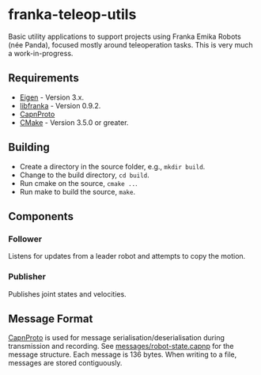 # franka-teleop-utils
Basic utility applications to support projects using Franka Emika Robots (née Panda), focused mostly around teleoperation tasks. This is very much a work-in-progress.

## Requirements
  * [Eigen](https://eigen.tuxfamily.org/index.php?title=Main_Page) - Version 3.x.
  * [libfranka](https://github.com/frankaemika/libfranka) - Version 0.9.2.
  * [CapnProto](https://capnproto.org/)
  * [CMake](https://cmake.org) - Version 3.5.0 or greater.

## Building
  * Create a directory in the source folder, e.g., `mkdir build`.
  * Change to the build directory, `cd build`.
  * Run cmake on the source, `cmake ..`.
  * Run make to build the source, `make`.

## Components

### Follower
Listens for updates from a leader robot and attempts to copy the motion.

### Publisher
Publishes joint states and velocities.

## Message Format

[CapnProto](https://capnproto.org/) is used for message serialisation/deserialisation
during transmission and recording. See [messages/robot-state.capnp](messages/robot-state.capnp) 
for the message structure. Each message is 136 bytes. When writing to a file, messages
are stored contiguously.


